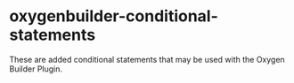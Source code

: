# oxygenbuilder-conditional-statements
These are added conditional statements that may be used with the Oxygen Builder Plugin.
